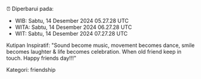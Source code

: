 ⏰ Diperbarui pada:
- WIB: Sabtu, 14 Desember 2024 05.27.28 UTC
- WITA: Sabtu, 14 Desember 2024 06.27.28 UTC
- WIT: Sabtu, 14 Desember 2024 07.27.28 UTC

Kutipan Inspiratif:
"Sound become music, movement becomes dance, smile becomes laughter & life becomes celebration. When old friend keep in touch. Happy friends day!!!"


Kategori: friendship

